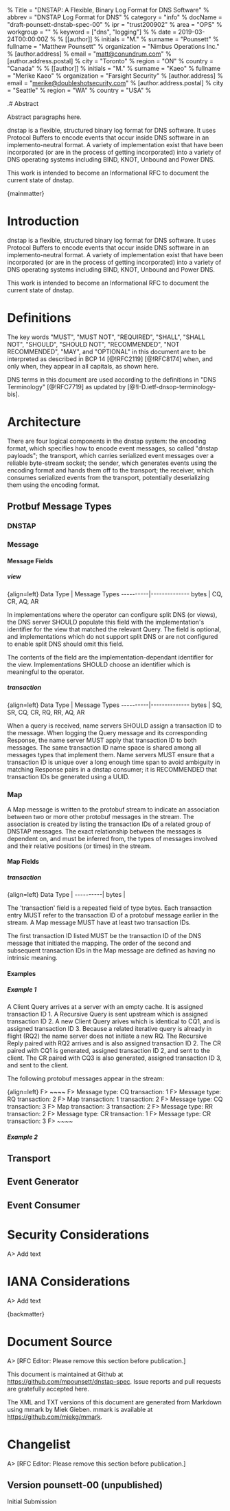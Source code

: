 % Title = "DNSTAP: A Flexible, Binary Log Format for DNS Software"
% abbrev = "DNSTAP Log Format for DNS"
% category = "info"
% docName = "draft-pounsett-dnstab-spec-00"
% ipr = "trust200902"
% area = "OPS"
% workgroup = ""
% keyword = ["dns", "logging"]
%
% date = 2019-03-24T00:00:00Z
%
% [[author]]
% initials = "M."
% surname = "Pounsett"
% fullname = "Matthew Pounsett"
% organization = "Nimbus Operations Inc."
% 	[author.address]
%	email = "matt@conundrum.com"
%   [author.address.postal]
%   city = "Toronto"
%   region = "ON"
%   country = "Canada"
%
% [[author]]
% initials = "M."
% surname = "Kaeo"
% fullname = "Merike Kaeo"
% organization = "Farsight Security"
%   [author.address]
%   email = "merike@doubleshotsecurity.com"
%   [author.address.postal]
%   city = "Seattle"
%   region = "WA"
%   country = "USA"
%

.# Abstract

Abstract paragraphs here.

dnstap is a flexible, structured binary log format for DNS software.  It uses Protocol Buffers to encode events that occur inside DNS software in an implemento-neutral format.  A variety of implementation exist that have been incorporated (or are in the process of getting incorporated) into a variety of DNS operating systems including BIND, KNOT, Unbound and Power DNS.

This work is intended to become an Informational RFC to document the current state of dnstap.

{mainmatter}

# Introduction

dnstap is a flexible, structured binary log format for DNS software.  It uses Protocol Buffers to encode events that occur inside DNS software in an implemento-neutral format.  A variety of implementation exist that have been incorporated (or are in the process of getting incorporated) into a variety of DNS operating systems including BIND, KNOT, Unbound and Power DNS.

This work is intended to become an Informational RFC to document the current state of dnstap.

# Definitions

The key words "MUST", "MUST NOT", "REQUIRED", "SHALL", "SHALL NOT", "SHOULD", "SHOULD NOT", "RECOMMENDED", "NOT RECOMMENDED", "MAY", and "OPTIONAL" in this document are to be interpreted as described in BCP 14 [@!RFC2119] [@!RFC8174] when, and only when, they appear in all capitals, as shown here.

DNS terms in this document are used according to the definitions in "DNS Terminology" [@!RFC7719] as updated by [@!I-D.ietf-dnsop-terminology-bis].

# Architecture

There are four logical components in the dnstap system: the encoding format, which specifies how to encode event messages, so called "dnstap payloads"; the transport, which carries serialized event messages over a reliable byte-stream socket; the sender, which generates events using the encoding format and hands them off to the transport; the receiver, which consumes serialized events from the transport, potentially deserializing them using the encoding format.

## Protbuf Message Types

### DNSTAP

### Message

#### Message Fields

##### view

{align=left}
Data Type | Message Types
----------|--------------
bytes | CQ, CR, AQ, AR

In implementations where the operator can configure split DNS (or views), the DNS server SHOULD populate this field with the implementation's identifier for the view that matched the relevant Query.  The field is optional, and implementations which do not support split DNS or are not configured to enable split DNS should omit this field.

The contents of the field are the implementation-dependant identifier for the view.  Implementations SHOULD choose an identifier which is meaningful to the operator.

##### transaction

{align=left}
Data Type | Message Types
----------|--------------
bytes | SQ, SR, CQ, CR, RQ, RR, AQ, AR

When a query is received, name servers SHOULD assign a transaction ID to the message.  When logging the Query message and its corresponding Response, the name server MUST apply that transaction ID to both messages. The same transaction ID name space is shared among all messages types that implement them. Name servers MUST ensure that a transaction ID is unique over a long enough time span to avoid ambiguity in matching Response pairs in a dnstap consumer; it is RECOMMENDED that transaction IDs be generated using a UUID.

### Map

A Map message is written to the protobuf stream to indicate an association between two or more other protobuf messages in the stream.  The association is created by listing the transaction IDs of a related group of DNSTAP messages.  The exact relationship between the messages is dependent on, and must be inferred from, the types of messages involved and their relative positions (or times) in the stream.  

#### Map Fields

##### transaction

{align=left}
Data Type |
----------|
bytes |

The 'transaction' field is a repeated field of type bytes.  Each transaction entry MUST refer to the transaction ID of a protobuf message earlier in the stream.  A Map message MUST have at least two transaction IDs.

The first transaction ID listed MUST be the transaction ID of the DNS message that initiated the mapping.  The order of the second and subsequent transaction IDs in the Map message are defined as having no intrinsic meaning.

#### Examples

##### Example 1

A Client Query arrives at a server with an empty cache.  It is assigned transaction ID 1.  A Recursive Query is sent upstream which is assigned transaction ID 2.  A new Client Query arives which is identical to CQ1, and is assigned transaction ID 3.  Because a related iterative query is already in flight (RQ2) the name server does not initiate a new RQ.  The Recursive Reply paired with RQ2 arrives and is also assigned transaction ID 2.  The CR paired with CQ1 is generated, assigned transaction ID 2, and sent to the client.  The CR paired with CQ3 is also generated, assigned transaction ID 3, and sent to the client.

The following protobuf messages appear in the stream:

{align=left}
F> ~~~~
F> Message type: CQ  transaction: 1
F> Message type: RQ  transaction: 2
F> Map transaction: 1  transaction: 2
F> Message type: CQ  transaction: 3
F> Map transaction: 3  transaction: 2
F> Message type: RR  transaction: 2
F> Message type: CR  transaction: 1
F> Message type: CR  transaction: 3
F> ~~~~

##### Example 2

## Transport

## Event Generator

## Event Consumer


# Security Considerations

A> Add text

# IANA Considerations

A> Add text

{backmatter}

# Document Source

A> [RFC Editor: Please remove this section before publication.]

This document is maintained at Github at
<https://github.com/mpounsett/dnstap-spec>.  Issue reports and pull
requests are gratefully accepted here. 

The XML and TXT versions of this document are generated from Markdown
using mmark by Miek Gieben.  mmark is available at
<https://github.com/miekg/mmark>.

# Changelist

A> [RFC Editor: Please remove this section before publication.]

## Version pounsett-00 (unpublished)

Initial Submission
